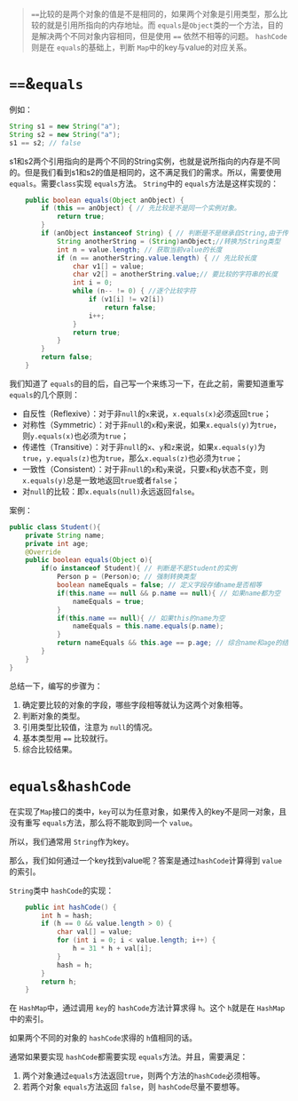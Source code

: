 > `==`比较的是两个对象的值是不是相同的，如果两个对象是引用类型，那么比较的就是引用所指向的内存地址。而 `equals`是`Object`类的一个方法，目的是解决两个不同对象内容相同，但是使用 `==` 依然不相等的问题。 `hashCode`则是在 `equals`的基础上，判断 `Map`中的key与value的对应关系。


# `==`&`equals`


例如：

```java
String s1 = new String("a");
String s2 = new String("a");
s1 == s2; // false
```
s1和s2两个引用指向的是两个不同的String实例，也就是说所指向的内存是不同的。但是我们看到s1和s2的值是相同的，这不满足我们的需求。所以，需要使用 `equals`。需要`class`实现 `equals`方法。 `String`中的 `equals`方法是这样实现的：

```java
    public boolean equals(Object anObject) {
        if (this == anObject) { // 先比较是不是同一个实例对象。
            return true;
        }
        if (anObject instanceof String) { // 判断是不是继承自String,由于传参是Object类型的所以都会满足，这样写的目的可能是为了避免未来出现不能转换为Object的参数。
            String anotherString = (String)anObject;//转换为String类型
            int n = value.length; // 获取当前value的长度
            if (n == anotherString.value.length) { // 先比较长度
                char v1[] = value; 
                char v2[] = anotherString.value;// 要比较的字符串的长度
                int i = 0;
                while (n-- != 0) { //逐个比较字符
                    if (v1[i] != v2[i])
                        return false;
                    i++;
                }
                return true;
            }
        }
        return false;
    }
```

我们知道了 `equals`的目的后，自己写一个来练习一下，在此之前，需要知道重写 `equals`的几个原则：

- 自反性（Reflexive）：对于非`null`的`x`来说，`x.equals(x)`必须返回`true`；
- 对称性（Symmetric）：对于非`null`的`x`和`y`来说，如果`x.equals(y)`为`true`，则`y.equals(x)`也必须为`true`；
- 传递性（Transitive）：对于非`null`的`x`、`y`和`z`来说，如果`x.equals(y)`为`true`，`y.equals(z)`也为`true`，那么`x.equals(z)`也必须为`true`；
- 一致性（Consistent）：对于非`null`的`x`和`y`来说，只要`x`和`y`状态不变，则`x.equals(y)`总是一致地返回`true`或者`false`；
- 对`null`的比较：即`x.equals(null)`永远返回`false`。

案例：

```java
public class Student(){
    private String name;
    private int age;
    @Override
    public boolean equals(Object o){
        if(o instanceof Student){ // 判断是不是Student的实例
            Person p = (Person)o; // 强制转换类型
            boolean nameEquals = false; // 定义字段存储name是否相等
            if(this.name == null && p.name == null){ // 如果name都为空
                nameEquals = true;
            }
            if(this.name == null){ // 如果this的name为空
                nameEquals = this.name.equals(p.name);
            }
            return nameEquals && this.age == p.age; // 综合name和age的结果
        }
    }
}
```
总结一下，编写的步骤为：

1. 确定要比较的对象的字段，哪些字段相等就认为这两个对象相等。
2. 判断对象的类型。
3. 引用类型比较值，注意为 `null`的情况。
4. 基本类型用 `==` 比较就行。
5. 综合比较结果。


# `equals`&`hashCode`

在实现了`Map`接口的类中，`key`可以为任意对象，如果传入的key不是同一对象，且没有重写 `equals`方法，那么将不能取到同一个 `value`。

所以，我们通常用 `String`作为key。

那么，我们如何通过一个key找到value呢？答案是通过`hashCode`计算得到 `value`的索引。

`String`类中 `hashCode`的实现：
```java
    public int hashCode() {
        int h = hash;
        if (h == 0 && value.length > 0) {
            char val[] = value;
            for (int i = 0; i < value.length; i++) {
                h = 31 * h + val[i];
            }
            hash = h;
        }
        return h;
    }

```
在 `HashMap`中，通过调用 `key`的 `hashCode`方法计算求得 `h`。这个 `h`就是在 `HashMap`中的索引。

如果两个不同的对象的 `hashCode`求得的 `h`值相同的话。

通常如果要实现 `hashCode`都需要实现 `equals`方法。并且，需要满足：

1. 两个对象通过`equals`方法返回`true`，则两个方法的`hashCode`必须相等。
2. 若两个对象 `equals`方法返回 `false`，则 `hashCode`尽量不要想等。
